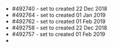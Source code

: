 - #492740 - set to created 22 Dec 2018
- #492764 - set to created 01 Jan 2019
- #492762 - set to created 01 Feb 2019
- #492758 - set to created 22 Dec 2018
- #492757 - set to created 01 Feb 2019
- 